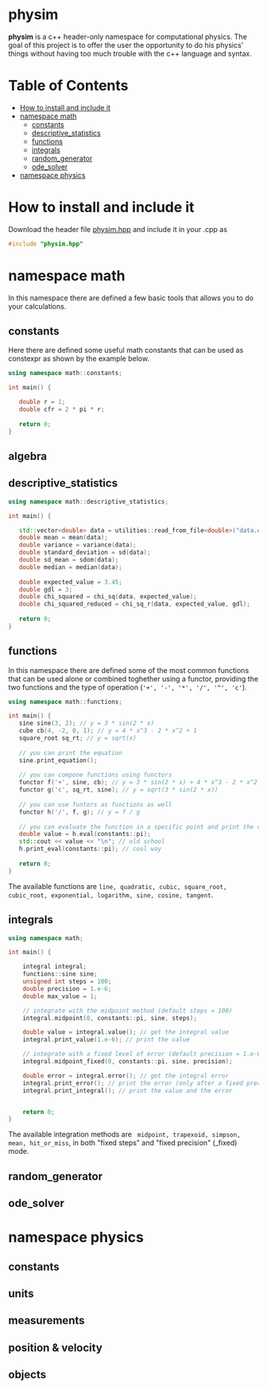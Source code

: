 # physim
**physim** is a c++ header-only namespace for computational physics.
The goal of this project is to offer the user the opportunity to do his physics' things without having too much trouble with the c++ language and syntax. 


# Table of Contents
* [How to install and include it](#how_to_install_and_include_it)
* [namespace math](#namespace-math)
  * [constants](#constants)
  * [descriptive_statistics](#descriptive_statistics)
  * [functions](#functions)
  * [integrals](#integrals)
  * [random_generator](#random_generator)
  * [ode_solver](#ode_solver)
* [namespace physics](#namespace-physics)


# How to install and include it
Download the header file [physim.hpp](https://github.com/lorenzoliuzzo/physim/blob/e0432f73e1ba4ade984c00e8e4b08537f8b42e27/physim.hpp) and include it in your .cpp as 
``` c++
#include "physim.hpp"
```


# namespace math
In this namespace there are defined a few basic tools that allows you to do your calculations. 

## constants
Here there are defined some useful math constants that can be used as constexpr as shown by the example below. 
``` c++
using namespace math::constants; 

int main() {

   double r = 1; 
   double cfr = 2 * pi * r; 
   
   return 0;
}
```

## algebra

## descriptive_statistics
``` c++
using namespace math::descriptive_statistics; 

int main() {

   std::vector<double> data = utilities::read_from_file<double>("data.dat"); 
   double mean = mean(data); 
   double variance = variance(data); 
   double standard_deviation = sd(data); 
   double sd_mean = sdom(data); 
   double median = median(data);
   
   double expected_value = 3.45; 
   double gdl = 3; 
   double chi_squared = chi_sq(data, expected_value);
   double chi_squared_reduced = chi_sq_r(data, expected_value, gdl);
   
   return 0; 
}
```

## functions
In this namespace there are defined some of the most common functions that can be used alone or combined toghether using a functor, providing the two functions and the type of operation (```'+', '-', '*', '/', '^', 'c'```). 
``` c++
using namespace math::functions; 

int main() {
   sine sine(3, 2); // y = 3 * sin(2 * x)
   cube cb(4, -2, 0, 1); // y = 4 * x^3 - 2 * x^2 + 1
   square_root sq_rt; // y = sqrt(x)
   
   // you can print the equation
   sine.print_equation(); 
   
   // you can compone functions using functors
   functor f('+', sine, cb); // y = 3 * sin(2 * x) + 4 * x^3 - 2 * x^2 + 1
   functor g('c', sq_rt, sine); // y = sqrt(3 * sin(2 * x))
   
   // you can use funtors as functions as well
   functor h('/', f, g); // y = f / g
   
   // you can evaluate the function in a specific point and print the value
   double value = h.eval(constants::pi); 
   std::cout << value << "\n"; // old school
   h.print_eval(constants::pi); // cool way
   
   return 0; 
}
```
The available functions are ``` line, quadratic, cubic, square_root, cubic_root, exponential, logarithm, sine, cosine, tangent ```.


## integrals
``` c++
using namespace math; 

int main() {

    integral integral; 
    functions::sine sine; 
    unsigned int steps = 100; 
    double precision = 1.e-6;
    double max_value = 1; 

    // integrate with the midpoint method (default steps = 100) 
    integral.midpoint(0, constants::pi, sine, steps); 

    double value = integral.value(); // get the integral value
    integral.print_value(1.e-6); // print the value

    // integrate with a fixed level of error (default precision = 1.e-6)
    integral.midpoint_fixed(0, constants::pi, sine, precision);

    double error = integral.error(); // get the integral error
    integral.print_error(); // print the error (only after a fixed precision method)
    integral.print_integral(); // print the value and the error


    return 0; 
}
```
The available integration methods are ``` midpoint, trapexoid, simpson, mean, hit_or_miss```, in both "fixed steps" and "fixed precision" (_fixed) mode.

## random_generator

## ode_solver

# namespace physics

## constants

## units

## measurements

## position & velocity

## objects


